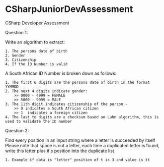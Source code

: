 # CSharpJuniorDevAssessment
CSharp Developer Assessment

Question 1:

Write an algorithm to extract:
    
    1. The persons date of birth
    2. Gender
    3. Citizenship
    4. If the ID Number is valid
    
 A South African ID Number is broken down as follows:
    
	1. The first 6 digits are the persons date of birth in the format YYMMDD
    2. The next 4 digits indicate gender:
        >> 0000 - 4999 = FEMALE
        >> 5000 - 9999 = MALE
    3. The 11th digit indicates citizenship of the person - 
        >> 0 indicates a South African citizen
        >> 1  indicates a foreign citizen
    4. The last to digits are a checksum based on Luhn algorithm, this is used to validate the ID number

Question 2:

 Find every position in an input string where a letter is succeeded by itself
 Please note that space is not a letter, each time a duplicated letter is found, write this letter plus it's position into the duplicate list
        
    1. Example if data is "letter" position of t is 3 and value is tt 

